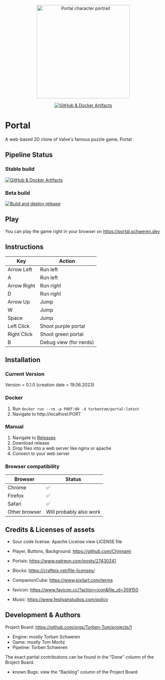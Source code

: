 <p align="center">
  <a
    href="https://portal.schweren.dev"
    target="_blank"
    rel="noopener noreferrer">
    <img
      src="https://github.com/Torben-Tom/Portal/blob/aba7984cfa01ed13d7edea299e85b5bbbb1c7588/src/assets/character-portrait.png"
      alt="Portal character portrait"
      title="Portal character portrait"
      style="width: 300px">
  </a>
</p>

<p align="center">
  <a
    href="https://github.com/Torben-Tom/Portal/actions/workflows/main.yml"
    target="_blank"
    rel="noopener noreferrer">
    <img
      src="https://github.com/Torben-Tom/Portal/actions/workflows/main.yml/badge.svg"
      alt="GitHub & Docker Artifacts"
      title="GitHub & Docker Artifacts">
  </a>
</p>

# Portal

A web-based 2D clone of Valve's famous puzzle game, Portal

## Pipeline Status

### Stable build

[![GitHub & Docker Artifacts](https://github.com/Torben-Tom/Portal/actions/workflows/main.yml/badge.svg)](https://github.com/Torben-Tom/Portal/actions/workflows/main.yml)

### Beta build

[![Build and deploy release](https://github.com/Torben-Tom/Portal/actions/workflows/staging.yml/badge.svg)](https://github.com/Torben-Tom/Portal/actions/workflows/staging.yml)

## Play

You can play the game right in your browser on https://portal.schweren.dev

## Instructions

| Key | Action |
| --- | ------ |
| Arrow Left | Run left |
| A | Run left |
| Arrow Right | Run right |
| D | Run right |
| Arrow Up | Jump |
| W | Jump |
| Space | Jump |
| Left Click | Shoot purple portal |
| Right Click | Shoot green portal |
| B | Debug view (for nerds) |

## Installation

### Current Version

Version = 0.1.0 (creation date = 19.06.2023)

### Docker

1. Run `docker run --rm -p PORT:80 -d torbentom/portal:latest`
2. Navigate to http://localhost:PORT

### Manual

1. Navigate to [Releases](https://github.com/Torben-Tom/Portal/releases)
2. Download release
3. Drop files into a web server like nginx or apache
4. Connect to your web server

### Browser compatibility

| Browser | Status |
| ------- | ------ |
| Chrome | ✅ |
| Firefox | ✅ |
| Safari | ✅ |
| Other browser | Will probably also work |

## Credits & Licenses of assets

- Sour code license: Apache License view LICENSE file

- Player, Buttons, Background: https://github.com/Chinnami
- Portals: https://www.patreon.com/posts/27430241
- Blocks: https://craftpix.net/file-licenses/
- CompanionCube: https://www.pixilart.com/terms
- favicon: https://www.favicon.cc/?action=icon&file_id=359150
- Music: https://www.fesliyanstudios.com/policy

## Development & Authors

Project Board: https://github.com/orgs/Torben-Tom/projects/1

- Engine: mostly Torben Schweren
- Game: mostly Tom Moritz
- Pipeline: Torben Schweren

The exact partial contributions can be found in the "Done" column of the Broject Board.

- known Bugs: view the "Backlog" column of the Project Board
